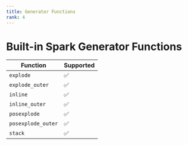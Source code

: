 ```yaml
---
title: Generator Functions
rank: 4
---
```


# Built-in Spark Generator Functions

| Function           | Supported          |
| ------------------ | ------------------ |
| `explode`          | :white_check_mark: |
| `explode_outer`    | :white_check_mark: |
| `inline`           | :white_check_mark: |
| `inline_outer`     | :white_check_mark: |
| `posexplode`       | :white_check_mark: |
| `posexplode_outer` | :white_check_mark: |
| `stack`            | :white_check_mark: |
